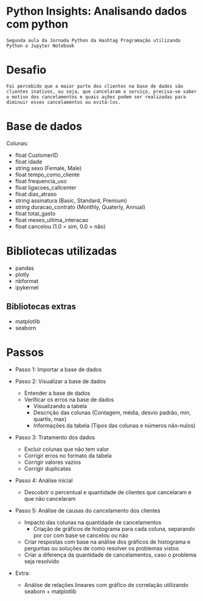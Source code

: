 # Python Insights: Analisando dados com python
    Segunda aula da Jornada Python da Hashtag Programação utilizando Python e Jupyter Notebook

# Desafio
    Foi percebido que a maior parte dos clientes na base de dados são clientes inativos, ou seja, que cancelaram o serviço, precisa-se saber o motivo dos cancelamentos e quais ações podem ser realizadas para diminuir esses cancelamentos ou evitá-los.

# Base de dados
Colunas:
- float CustomerID
- float idade
- string sexo (Female, Male)
- float tempo_como_cliente
- float frequencia_uso
- float ligacoes_callcenter
- float dias_atraso
- string assinatura (Basic, Standard, Premium)
- string duracao_contrato (Monthly, Quaterly, Annual)
- float total_gasto
- float meses_ultima_interacao
- float cancelou (1.0 = sim, 0.0 = não)

# Bibliotecas utilizadas

- pandas
- plotly
- nbformat
- ipykernel

## Bibliotecas extras
- matplotlib
- seaborn

# Passos
- Passo 1: Importar a base de dados
- Passo 2: Visualizar a base de dados
    - Entender a base de dados
    - Verificar os erros na base de dados
        - Visualizando a tabela
        - Descrição das colunas (Contagem, média, desvio padrão, min, quartis, max)
        - Informações da tabela (Tipos das colunas e números não-nulos)
- Passo 3: Tratamento dos dados
    - Excluir colunas que não tem valor
    - Corrigir erros no formato da tabela
    - Corrigir valores vazios
    - Corrigir duplicatas
- Passo 4: Análise inicial
    - Descobrir o percentual e quantidade de clientes que cancelaram e que não cancelaram
- Passo 5: Análise de causas do cancelamento dos clientes
    - Impacto das colunas na quantidade de cancelamentos
        - Criação de gráficos de histograma para cada coluna, separando por cor com base se cancelou ou não
    - Criar respostas com base na análise dos gráficos de histograma e perguntas ou soluções de como resolver os problemas vistos 
    - Criar a diferença da quantidade de cancelamentos, caso o problema seja resolvido

- Extra:
    - Análise de relações lineares com gráfico de correlação utilizando seaborn + matplotlib